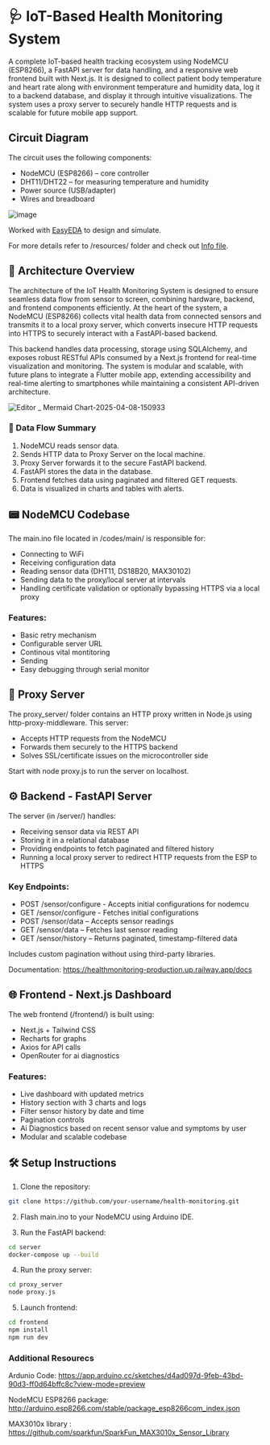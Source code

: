 # 🩺 IoT-Based Health Monitoring System

A complete IoT-based health tracking ecosystem using NodeMCU (ESP8266), a FastAPI server for data handling, and a responsive web frontend built with Next.js. It is designed to collect patient body temperature and heart rate along with environment temperature and humidity data, log it to a backend database, and display it through intuitive visualizations. The system uses a proxy server to securely handle HTTP requests and is scalable for future mobile app support.

## Circuit Diagram

The circuit uses the following components:
- NodeMCU (ESP8266) – core controller
- DHT11/DHT22 – for measuring temperature and humidity
- Power source (USB/adapter)
- Wires and breadboard

![image](https://github.com/user-attachments/assets/beb28892-cdeb-4647-88d1-3543783d31c3)

Worked with [EasyEDA](https://easyeda.com/) to design and simulate.

For more details refer to /resources/ folder and check out [Info file](/resources/important_stats.md).
## 🧠 Architecture Overview

The architecture of the IoT Health Monitoring System is designed to ensure seamless data flow from sensor to screen, combining hardware, backend, and frontend components efficiently.
At the heart of the system, a NodeMCU (ESP8266) collects vital health data from connected sensors and transmits it to a local proxy server, which converts insecure HTTP requests into HTTPS to securely interact with a FastAPI-based backend. 

This backend handles data processing, storage using SQLAlchemy, and exposes robust RESTful APIs consumed by a Next.js frontend for real-time visualization and monitoring. The system is modular and scalable, with future plans to integrate a Flutter mobile app, extending accessibility and real-time alerting to smartphones while maintaining a consistent API-driven architecture.

![Editor _ Mermaid Chart-2025-04-08-150933](https://github.com/user-attachments/assets/8b985c64-3a34-42cb-8ee5-d2463647740a)

### 🔄 Data Flow Summary
1. NodeMCU reads sensor data.
2. Sends HTTP data to Proxy Server on the local machine.
3. Proxy Server forwards it to the secure FastAPI backend.
4. FastAPI stores the data in the database.
5. Frontend fetches data using paginated and filtered GET requests.
6. Data is visualized in charts and tables with alerts.

## 📟 NodeMCU Codebase

The main.ino file located in /codes/main/ is responsible for:
- Connecting to WiFi
- Receiving configuration data
- Reading sensor data (DHT11, DS18B20, MAX30102)
- Sending data to the proxy/local server at intervals
- Handling certificate validation or optionally bypassing HTTPS via a local proxy

### Features:
- Basic retry mechanism
- Configurable server URL
- Continous vital montitoring
- Sending 
- Easy debugging through serial monitor

## 🔁 Proxy Server
The proxy_server/ folder contains an HTTP proxy written in Node.js using http-proxy-middleware. This server:
- Accepts HTTP requests from the NodeMCU
- Forwards them securely to the HTTPS backend
- Solves SSL/certificate issues on the microcontroller side

Start with node proxy.js to run the server on localhost.

## ⚙️ Backend - FastAPI Server
The server (in /server/) handles:
- Receiving sensor data via REST API
- Storing it in a relational database
- Providing endpoints to fetch paginated and filtered history
- Running a local proxy server to redirect HTTP requests from the ESP to HTTPS

### Key Endpoints:
- POST /sensor/configure - Accepts initial configurations for nodemcu
- GET /sensor/configure - Fetches initial configurations
- POST /sensor/data – Accepts sensor readings
- GET /sensor/data – Fetches last sensor reading
- GET /sensor/history – Returns paginated, timestamp-filtered data

Includes custom pagination without using third-party libraries.

Documentation: https://healthmonitoring-production.up.railway.app/docs

## 🌐 Frontend - Next.js Dashboard
The web frontend (/frontend/) is built using:
- Next.js + Tailwind CSS
- Recharts for graphs
- Axios for API calls
- OpenRouter for ai diagnostics

### Features:
- Live dashboard with updated metrics
- History section with 3 charts and logs
- Filter sensor history by date and time
- Pagination controls
- Ai Diagnostics based on recent sensor value and symptoms by user
- Modular and scalable codebase


## 🛠️ Setup Instructions

1. Clone the repository:

```bash
git clone https://github.com/your-username/health-monitoring.git
```
2. Flash main.ino to your NodeMCU using Arduino IDE.

3. Run the FastAPI backend:

```bash
cd server
docker-compose up --build
```
4. Run the proxy server:

```bash
cd proxy_server
node proxy.js
```

5. Launch frontend:

```bash
cd frontend
npm install
npm run dev
```

### Additional Resourecs

Ardunio Code: https://app.arduino.cc/sketches/d4ad097d-9feb-43bd-90d3-ff0d64bffc8c?view-mode=preview

NodeMCU ESP8266 package: http://arduino.esp8266.com/stable/package_esp8266com_index.json

MAX3010x library : https://github.com/sparkfun/SparkFun_MAX3010x_Sensor_Library
